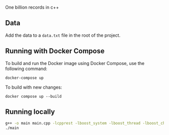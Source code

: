 One billion records in c++

## Data

Add the data to a `data.txt` file in the root of the project.


## Running with Docker Compose

To build and run the Docker image using Docker Compose, use the following command:

```shell
docker-compose up
```

To build with new changes:

```shell
docker compose up --build
```

## Running locally

```bash
g++ -o main main.cpp -lcpprest -lboost_system -lboost_thread -lboost_chrono -lboost_random -lssl -lcrypto -std=c++20
./main
```
